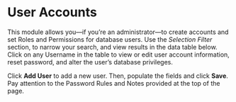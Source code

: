 # User Accounts

This module allows you—if you’re an administrator—to create accounts and set Roles and Permissions for database users. Use the *Selection Filter* section, to narrow your search, and view results in the data table below. Click on any Username in the table to view or edit user account information, reset password, and alter the user’s database privileges. 

Click **Add User** to add a new user. Then, populate the fields and click **Save**. Pay attention to the Password Rules and Notes provided at the top of the page. 
